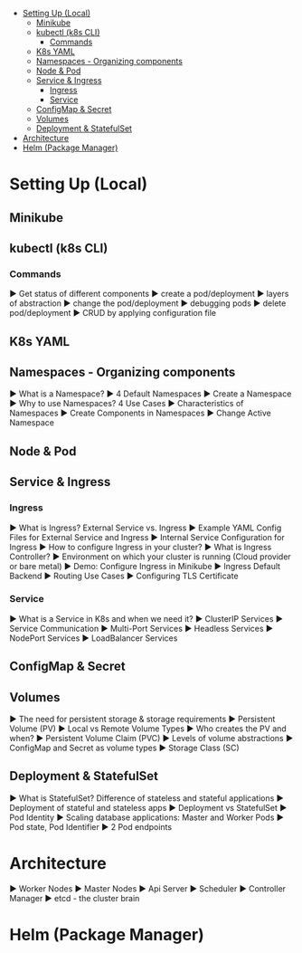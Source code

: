 
- [Setting Up (Local)](#setting-up-local)
  - [Minikube](#minikube)
  - [kubectl (k8s CLI)](#kubectl-k8s-cli)
    - [Commands](#commands)
  - [K8s YAML](#k8s-yaml)
  - [Namespaces - Organizing components](#namespaces---organizing-components)
  - [Node \& Pod](#node--pod)
  - [Service \& Ingress](#service--ingress)
    - [Ingress](#ingress)
    - [Service](#service)
  - [ConfigMap \& Secret](#configmap--secret)
  - [Volumes](#volumes)
  - [Deployment \& StatefulSet](#deployment--statefulset)
- [Architecture](#architecture)
- [Helm (Package Manager)](#helm-package-manager)

# Setting Up (Local)
## Minikube
## kubectl (k8s CLI)
### Commands
►  Get status of different components
►  create a pod/deployment
►  layers of abstraction
►  change the pod/deployment
►  debugging pods
►  delete pod/deployment
►  CRUD by applying configuration file
## K8s YAML
## Namespaces - Organizing components
►  What is a Namespace?
►  4 Default Namespaces
►  Create a Namespace
►  Why to use Namespaces? 4 Use Cases
►  Characteristics of Namespaces
►  Create Components in Namespaces
►  Change Active Namespace
## Node & Pod
## Service & Ingress
### Ingress
►  What is Ingress? External Service vs. Ingress
►  Example YAML Config Files for External Service and Ingress
►  Internal Service Configuration for Ingress
►  How to configure Ingress in your cluster?
►  What is Ingress Controller?
►  Environment on which your cluster is running (Cloud provider or bare metal)
►  Demo: Configure Ingress in Minikube
►  Ingress Default Backend
►  Routing Use Cases
►  Configuring TLS Certificate
### Service
►   What is a Service in K8s and when we need it?
►  ClusterIP Services
►  Service Communication
►  Multi-Port Services
►  Headless Services
►  NodePort Services
►  LoadBalancer Services
## ConfigMap & Secret
## Volumes
►  The need for persistent storage & storage requirements
►  Persistent Volume (PV)
►  Local vs Remote Volume Types
►  Who creates the PV and when?
►  Persistent Volume Claim (PVC)
►  Levels of volume abstractions
►  ConfigMap and Secret as volume types
►  Storage Class (SC)
## Deployment & StatefulSet
►  What is StatefulSet? Difference of stateless and stateful applications
►  Deployment of stateful and stateless apps
►  Deployment vs StatefulSet
►  Pod Identity
►  Scaling database applications: Master and Worker Pods
►  Pod state, Pod Identifier
►  2 Pod endpoints

# Architecture
►  Worker Nodes
►  Master Nodes
►  Api Server
►  Scheduler
►  Controller Manager
►  etcd - the cluster brain
#  Helm (Package Manager)